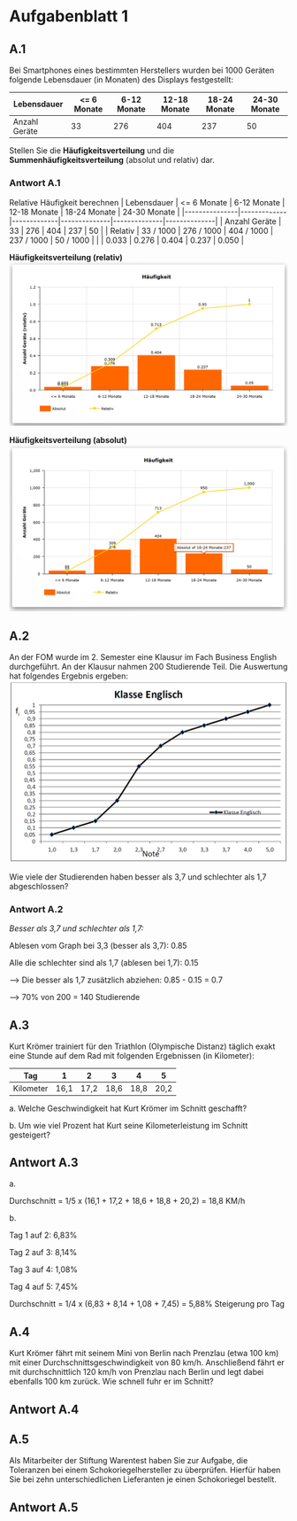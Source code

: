 # Aufgabenblatt 1

## A.1
Bei Smartphones eines bestimmten Herstellers wurden bei 1000 Geräten folgende Lebensdauer (in Monaten) des Displays festgestellt:

| Lebensdauer   | <= 6 Monate | 6-12 Monate | 12-18 Monate | 18-24 Monate | 24-30 Monate |
|---------------|-------------|-------------|--------------|--------------|--------------|
| Anzahl Geräte | 33          | 276         | 404          | 237          | 50           |

Stellen Sie die **Häufigkeitsverteilung** und die **Summenhäufigkeitsverteilung** (absolut und relativ) dar.

### Antwort A.1
Relative Häufigkeit berechnen
| Lebensdauer   | <= 6 Monate | 6-12 Monate | 12-18 Monate | 18-24 Monate | 24-30 Monate |
|---------------|-------------|-------------|--------------|--------------|--------------|
| Anzahl Geräte | 33          | 276         | 404          | 237          | 50           |
| Relativ       | 33 / 1000   | 276 / 1000  | 404 / 1000   | 237 / 1000   | 50 / 1000    |
|               | 0.033       | 0.276       | 0.404        | 0.237        | 0.050        |

**Häufigkeitsverteilung (relativ)**
![Häufigkeit](Bilder/haufigkeit_relativ.png)

**Häufigkeitsverteilung (absolut)**
![Häufigkeit](Bilder/haufigkeit.png)

## A.2
An der FOM wurde im 2. Semester eine Klausur im Fach Business English durchgeführt. An der Klausur nahmen 200 Studierende Teil. Die Auswertung hat folgendes Ergebnis ergeben:
![Noten](Bilder/a2_chart.png)

Wie viele der Studierenden haben besser als 3,7 und schlechter als 1,7 abgeschlossen?

### Antwort A.2
_Besser als 3,7 und schlechter als 1,7:_

Ablesen vom Graph bei 3,3 (besser als 3,7): 0.85

Alle die schlechter sind als 1,7 (ablesen bei 1,7): 0.15

--> Die besser als 1,7 zusätzlich abziehen: 0.85 - 0.15 = 0.7

--> 70% von 200 = 140 Studierende

## A.3
Kurt Krömer trainiert für den Triathlon (Olympische Distanz) täglich exakt eine Stunde auf dem Rad mit folgenden Ergebnissen (in Kilometer):

| Tag       | 1    | 2    | 3    | 4    | 5    |
|-----------|------|------|------|------|------|
| Kilometer | 16,1 | 17,2 | 18,6 | 18,8 | 20,2 |

a. Welche Geschwindigkeit hat Kurt Krömer im Schnitt geschafft?

b. Um wie viel Prozent hat Kurt seine Kilometerleistung im Schnitt gesteigert?

## Antwort A.3
a.

Durchschnitt = 1/5 x (16,1 + 17,2 + 18,6 + 18,8 + 20,2) = 18,8 KM/h

b. 

Tag 1 auf 2: 6,83%

Tag 2 auf 3: 8,14%

Tag 3 auf 4: 1,08%

Tag 4 auf 5: 7,45%

Durchschnitt = 1/4 x (6,83 + 8,14 + 1,08 + 7,45) = 5,88% Steigerung pro Tag

## A.4
Kurt Krömer fährt mit seinem Mini von Berlin nach Prenzlau (etwa 100 km) mit einer Durchschnittsgeschwindigkeit von 80 km/h. Anschließend fährt er mit durchschnittlich 120 km/h von Prenzlau nach Berlin und legt dabei ebenfalls 100 km zurück. Wie schnell fuhr er im Schnitt?

## Antwort A.4

## A.5
Als Mitarbeiter der Stiftung Warentest haben Sie zur Aufgabe, die Toleranzen bei einem Schokoriegelhersteller zu überprüfen. Hierfür haben Sie bei zehn unterschiedlichen Lieferanten je einen Schokoriegel bestellt.

## Antwort A.5
